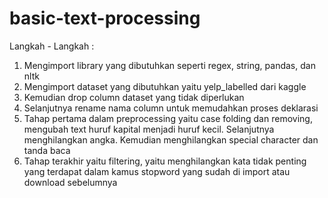 # basic-text-processing

Langkah - Langkah :
1. Mengimport library yang dibutuhkan seperti regex, string, pandas, dan nltk
2. Mengimport dataset yang dibutuhkan yaitu yelp_labelled dari kaggle
3. Kemudian drop column dataset yang tidak diperlukan
4. Selanjutnya rename nama column untuk memudahkan proses deklarasi
5. Tahap pertama dalam preprocessing yaitu case folding dan removing, mengubah text huruf kapital menjadi huruf kecil. Selanjutnya menghilangkan angka. Kemudian menghilangkan special character dan tanda baca
6. Tahap terakhir yaitu filtering, yaitu menghilangkan kata tidak penting yang terdapat dalam kamus stopword yang sudah di import atau download sebelumnya
